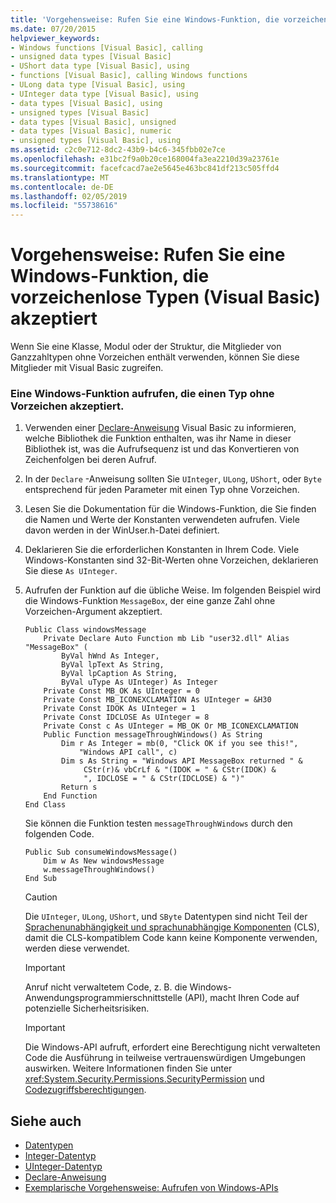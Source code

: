 ```yaml
---
title: 'Vorgehensweise: Rufen Sie eine Windows-Funktion, die vorzeichenlose Typen (Visual Basic) akzeptiert'
ms.date: 07/20/2015
helpviewer_keywords:
- Windows functions [Visual Basic], calling
- unsigned data types [Visual Basic]
- UShort data type [Visual Basic], using
- functions [Visual Basic], calling Windows functions
- ULong data type [Visual Basic], using
- UInteger data type [Visual Basic], using
- data types [Visual Basic], using
- unsigned types [Visual Basic]
- data types [Visual Basic], unsigned
- data types [Visual Basic], numeric
- unsigned types [Visual Basic], using
ms.assetid: c2c0e712-8dc2-43b9-b4c6-345fbb02e7ce
ms.openlocfilehash: e31bc2f9a0b20ce168004fa3ea2210d39a23761e
ms.sourcegitcommit: facefcacd7ae2e5645e463bc841df213c505ffd4
ms.translationtype: MT
ms.contentlocale: de-DE
ms.lasthandoff: 02/05/2019
ms.locfileid: "55738616"
---
```

# <a name="how-to-call-a-windows-function-that-takes-unsigned-types-visual-basic"></a>Vorgehensweise: Rufen Sie eine Windows-Funktion, die vorzeichenlose Typen (Visual Basic) akzeptiert
Wenn Sie eine Klasse, Modul oder der Struktur, die Mitglieder von Ganzzahltypen ohne Vorzeichen enthält verwenden, können Sie diese Mitglieder mit Visual Basic zugreifen.  
  
### <a name="to-call-a-windows-function-that-takes-an-unsigned-type"></a>Eine Windows-Funktion aufrufen, die einen Typ ohne Vorzeichen akzeptiert.  
  
1.  Verwenden einer [Declare-Anweisung](../../../visual-basic/language-reference/statements/declare-statement.md) Visual Basic zu informieren, welche Bibliothek die Funktion enthalten, was ihr Name in dieser Bibliothek ist, was die Aufrufsequenz ist und das Konvertieren von Zeichenfolgen bei deren Aufruf.  
  
2.  In der `Declare` -Anweisung sollten Sie `UInteger`, `ULong`, `UShort`, oder `Byte` entsprechend für jeden Parameter mit einen Typ ohne Vorzeichen.  
  
3.  Lesen Sie die Dokumentation für die Windows-Funktion, die Sie finden die Namen und Werte der Konstanten verwendeten aufrufen. Viele davon werden in der WinUser.h-Datei definiert.  
  
4.  Deklarieren Sie die erforderlichen Konstanten in Ihrem Code. Viele Windows-Konstanten sind 32-Bit-Werten ohne Vorzeichen, deklarieren Sie diese `As UInteger`.  
  
5.  Aufrufen der Funktion auf die übliche Weise. Im folgenden Beispiel wird die Windows-Funktion `MessageBox`, der eine ganze Zahl ohne Vorzeichen-Argument akzeptiert.  
  
    ```  
    Public Class windowsMessage  
        Private Declare Auto Function mb Lib "user32.dll" Alias "MessageBox" (  
            ByVal hWnd As Integer,   
            ByVal lpText As String,   
            ByVal lpCaption As String,   
            ByVal uType As UInteger) As Integer  
        Private Const MB_OK As UInteger = 0  
        Private Const MB_ICONEXCLAMATION As UInteger = &H30  
        Private Const IDOK As UInteger = 1  
        Private Const IDCLOSE As UInteger = 8  
        Private Const c As UInteger = MB_OK Or MB_ICONEXCLAMATION  
        Public Function messageThroughWindows() As String  
            Dim r As Integer = mb(0, "Click OK if you see this!",   
                "Windows API call", c)  
            Dim s As String = "Windows API MessageBox returned " &  
                 CStr(r)& vbCrLf & "(IDOK = " & CStr(IDOK) &  
                 ", IDCLOSE = " & CStr(IDCLOSE) & ")"  
            Return s  
        End Function  
    End Class  
    ```  
  
     Sie können die Funktion testen `messageThroughWindows` durch den folgenden Code.  
  
    ```  
    Public Sub consumeWindowsMessage()  
        Dim w As New windowsMessage  
        w.messageThroughWindows()  
    End Sub  
    ```  
  
    > [!CAUTION]
    >  Die `UInteger`, `ULong`, `UShort`, und `SByte` Datentypen sind nicht Teil der [Sprachenunabhängigkeit und sprachunabhängige Komponenten](../../../standard/language-independence-and-language-independent-components.md) (CLS), damit die CLS-kompatiblem Code kann keine Komponente verwenden, werden diese verwendet.  
  
    > [!IMPORTANT]
    >  Anruf nicht verwaltetem Code, z. B. die Windows-Anwendungsprogrammierschnittstelle (API), macht Ihren Code auf potenzielle Sicherheitsrisiken.  
  
    > [!IMPORTANT]
    >  Die Windows-API aufruft, erfordert eine Berechtigung nicht verwalteten Code die Ausführung in teilweise vertrauenswürdigen Umgebungen auswirken. Weitere Informationen finden Sie unter <xref:System.Security.Permissions.SecurityPermission> und [Codezugriffsberechtigungen](https://docs.microsoft.com/previous-versions/dotnet/netframework-4.0/h846e9b3(v=vs.100)).  
  
## <a name="see-also"></a>Siehe auch
- [Datentypen](../../../visual-basic/language-reference/data-types/index.md)
- [Integer-Datentyp](../../../visual-basic/language-reference/data-types/integer-data-type.md)
- [UInteger-Datentyp](../../../visual-basic/language-reference/data-types/uinteger-data-type.md)
- [Declare-Anweisung](../../../visual-basic/language-reference/statements/declare-statement.md)
- [Exemplarische Vorgehensweise: Aufrufen von Windows-APIs](../../../visual-basic/programming-guide/com-interop/walkthrough-calling-windows-apis.md)
